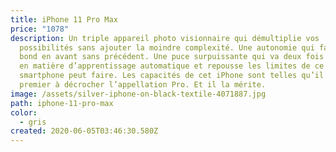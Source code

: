 ```yaml
---
title: iPhone 11 Pro Max
price: "1078"
description: Un triple appareil photo visionnaire qui démultiplie vos
  possibilités sans ajouter la moindre complexité. Une autonomie qui fait un
  bond en avant sans précédent. Une puce surpuissante qui va deux fois plus loin
  en matière d’apprentissage automatique et repousse les limites de ce qu’un
  smart­phone peut faire. Les capacités de cet iPhone sont telles qu’il est le
  premier à décrocher l’appellation Pro. Et il la mérite.
image: /assets/silver-iphone-on-black-textile-4071887.jpg
path: iphone-11-pro-max
color:
  - gris
created: 2020-06-05T03:46:30.580Z
---
```

